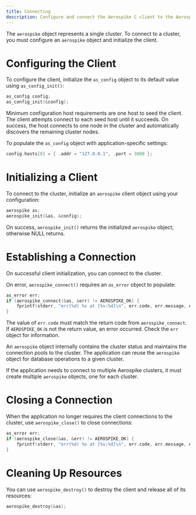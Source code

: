```yaml
---
title: Connecting
description: Configure and connect the Aerospike C client to the Aerospike cluster.
---
```


The `aerospike` object represents a single cluster. To connect to a cluster, you must configure an `aerospike` object and initialize the client.

# Configuring the Client

To configure the client, initialize the `as_config` object to its default value using `as_config_init()`:

```cpp
as_config config;
as_config_init(&config);
```

Minimum configuration host requirements are one host to seed the client. The client attempts connect to each seed host until it succeeds. On success, the host connects to one node in the cluster and automatically discovers the remaining cluster nodes.

To populate the `as_config` object with application-specific settings:

```cpp
config.hosts[0] = { .addr = "127.0.0.1", .port = 3000 };
```

# Initializing a Client

To connect to the cluster, initialize an `aerospike` client object using your configuration:

```cpp
aerospike as;
aerospike_init(&as, &config);
```

On success, `aerospike_init()` returns the initialized `aerospike` object; otherwise NULL returns.

# Establishing a Connection

On successful client initialization, you can connect to the cluster. 

On error, `aerospike_connect()` requires an `as_error` object to populate:

```cpp
as_error err;
if (aerospike_connect(&as, &err) != AEROSPIKE_OK) {
    fprintf(stderr, "err(%d) %s at [%s:%d]\n", err.code, err.message, err.file, err.line);
}
```

The value of `err.code` must match the return code from `aerospike_connect`. If `AEROSPIKE_OK` is not the return value, an error occurred. Check the `err` object for information.

An `aerospike` object internally contains the cluster status and maintains the connection pools to the cluster. The application can reuse the `aerospike` object for database operations to a given cluster.

If the application needs to connect to multiple Aerospike clusters, it must create multiple `aerospike` objects, one for each cluster.

# Closing a Connection

When the application no longer requires the client connections to the cluster, use `aerospike_close()` to close connections:

```cpp
as_error err;
if (aerospike_close(&as, &err) != AEROSPIKE_OK) {
    fprintf(stderr, "err(%d) %s at [%s:%d]\n", err.code, err.message, err.file, err.line);
}
```

# Cleaning Up Resources

You can use `aerospike_destroy()` to destroy the client and release all of its resources:

```cpp
aerospike_destroy(&as);
```

